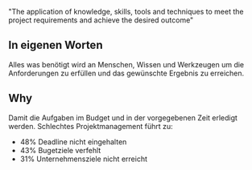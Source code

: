 "The application of knowledge, skills, tools and techniques to meet the project requirements and achieve the desired outcome"

## In eigenen Worten
Alles was benötigt wird an Menschen, Wissen und Werkzeugen um die Anforderungen zu erfüllen und das gewünschte Ergebnis zu erreichen.

## Why
Damit die Aufgaben im Budget und in der vorgegebenen Zeit erledigt werden.
Schlechtes Projektmanagement führt zu:
- 48% Deadline nicht eingehalten
- 43% Bugetziele verfehlt
- 31% Unternehmensziele nicht erreicht